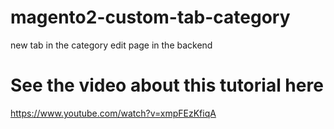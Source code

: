 # magento2-custom-tab-category
new tab in the category edit page in the backend

# See the video about this tutorial here
https://www.youtube.com/watch?v=xmpFEzKfiqA
